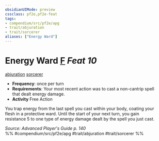 ```yaml
---
obsidianUIMode: preview
cssclass: pf2e,pf2e-feat
tags:
- compendium/src/pf2e/apg
- trait/abjuration
- trait/sorcerer
aliases: ["Energy Ward"]
---
```

# Energy Ward  [F](rules/core-rulebook/chapter-9-playing-the-game.md#Actions "Free Action") *Feat 10*  
[abjuration](rules/traits/abjuration.md)  [sorcerer](rules/traits/sorcerer.md)  

- **Frequency**: once per turn
- **Requirements**: Your most recent action was to cast a non-cantrip spell that dealt energy damage.
- **Activity** Free Action

You trap energy from the last spell you cast within your body, coating your flesh in a protective ward. Until the start of your next turn, you gain resistance 5 to one type of energy damage dealt by the spell you just cast.

*Source: Advanced Player's Guide p. 140*  
%% #compendium/src/pf2e/apg #trait/abjuration #trait/sorcerer %%